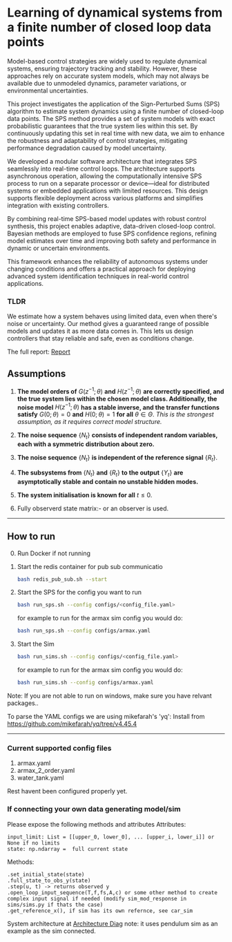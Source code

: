 # Learning of dynamical systems from a finite number of closed loop data points

Model-based control strategies are widely used to regulate dynamical systems, ensuring trajectory tracking and stability. However, these approaches rely on accurate system models, which may not always be available due to unmodeled dynamics, parameter variations, or environmental uncertainties.

This project investigates the application of the Sign-Perturbed Sums (SPS) algorithm to estimate system dynamics using a finite number of closed-loop data points. The SPS method provides a set of system models with exact probabilistic guarantees that the true system lies within this set. By continuously updating this set in real time with new data, we aim to enhance the robustness and adaptability of control strategies, mitigating performance degradation caused by model uncertainty.

We developed a modular software architecture that integrates SPS seamlessly into real-time control loops. The architecture supports asynchronous operation, allowing the computationally intensive SPS process to run on a separate processor or device—ideal for distributed systems or embedded applications with limited resources. This design supports flexible deployment across various platforms and simplifies integration with existing controllers.

By combining real-time SPS-based model updates with robust control synthesis, this project enables adaptive, data-driven closed-loop control. Bayesian methods are employed to fuse SPS confidence regions, refining model estimates over time and improving both safety and performance in dynamic or uncertain environments.

This framework enhances the reliability of autonomous systems under changing conditions and offers a practical approach for deploying advanced system identification techniques in real-world control applications.




### **TLDR**
We estimate how a system behaves using limited data, even when there's noise or uncertainty. Our method gives a guaranteed range of possible models and updates it as more data comes in. This lets us design controllers that stay reliable and safe, even as conditions change.

The full report: [Report](./E_21_WERI_009.pdf)

## Assumptions


1. **The model orders of** $G(z^{-1};\theta)$ **and** $H(z^{-1};\theta)$ **are correctly specified, and the true system lies within the chosen model class. Additionally, the noise model** $H(z^{-1};\theta)$ **has a stable inverse, and the transfer functions satisfy**  $G(0;\theta) = 0$ **and** $H(0;\theta) = 1$ **for all** $\theta \in \Theta$. *This is the strongest assumption, as it requires correct model structure.*

2. **The noise sequence** $\{N_t\}$ **consists of independent random variables, each with a symmetric distribution about zero.**

3. **The noise sequence** $\{N_t\}$ **is independent of the reference signal** $\{R_t\}$.

4. **The subsystems from** $\{N_t\}$ **and** $\{R_t\}$ **to the output** $\{Y_t\}$ **are asymptotically stable and contain no unstable hidden modes.**

5. **The system initialisation is known for all** $t \leq 0$.
6. Fully observerd state matrix:- or an observer is used. 

---

## How to run

0. Run Docker if not running
1. Start the redis container for pub sub communicatio

    ```bash
    bash redis_pub_sub.sh --start
    ```

2. Start the SPS for the config you want to run

    ```bash
    bash run_sps.sh --config configs/<config_file.yaml> 
    ```

    for example to run for the armax sim config you would do:

    ```bash
    bash run_sps.sh --config configs/armax.yaml 
    ```

3. Start the Sim

    ```bash
    bash run_sims.sh --config configs/<config_file.yaml> 
    ```

    for example to run for the armax sim config you would do:

    ```bash
    bash run_sims.sh --config configs/armax.yaml 
    ```
Note: If you are not able to run on windows, make sure you have relvant packages..

To parse the YAML configs we are using mikefarah's 'yq': Install from <https://github.com/mikefarah/yq/tree/v4.45.4>

---
### Current supported config files

1. armax.yaml
2. armax_2_order.yaml
3. water_tank.yaml

Rest havent been configured properly yet.

### If connecting your own data generating model/sim
Please expose the following methods and attributes
Attributes:
```
input_limit: List = [[upper_0, lower_0], ... [upper_i, lower_i]] or None if no limits
state: np.ndarray =  full current state
```
Methods:
```
.set_initial_state(state)
.full_state_to_obs_y(state)
.step(u, t) -> returns observed y
.open_loop_input_sequence(T,f,fs,A,c) or some other method to create complex input signal if needed (modify sim_mod_response in sims/sims.py if thats the case)
.get_reference_x(), if sim has its own refernce, see car_sim
```
System architecture at  [Architecture Diag](plant_uml_diagrams/class_diagrams/arch_diag.pdf)
note: it uses pendulum sim as an example as the sim connected. 

